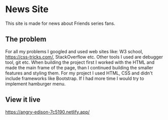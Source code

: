# News Site

This site is made for news about Friends series fans.

## The problem

For all my problems I googled and used web sites like: W3 school, https://css-tricks.com/, StackOverflow etc. Other tools I used are debugger tool, git etc. When building the project first I worked with the HTML and made the main frame of the page, than I continued building the smaller features and styling them.
For my project I used HTML, CSS and didn't include frameworks like Bootstrap. If I had more time I would try to implement hamburger menu.

<!-- Describe how you approached to problem, and what tools and techniques you used to solve it. How did you plan? What technologies did you use? If you had more time, what would be next? -->

## View it live

https://angry-edison-7c5190.netlify.app/

<!-- Every project should be deployed somewhere. Be sure to include the link to the deployed project so that the viewer can click around and see what it's all about. -->
